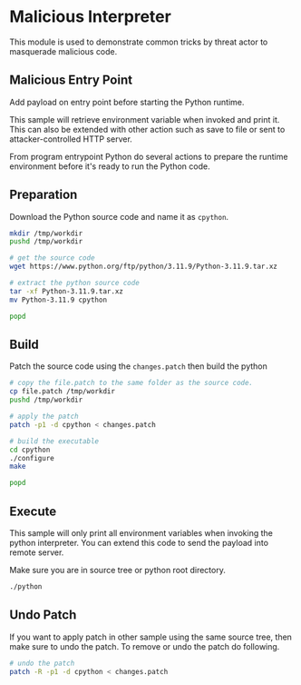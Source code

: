 # Malicious Interpreter

This module is used to demonstrate common tricks by threat actor to masquerade malicious code.

## Malicious Entry Point

Add payload on entry point before starting the Python runtime.

This sample will retrieve environment variable when invoked and print it. This can also be extended with other action such as save to file or sent to attacker-controlled HTTP server.

From program entrypoint Python do several actions to prepare the runtime environment before it's ready to run the Python code.

## Preparation

Download the Python source code and name it as `cpython`.

```sh
mkdir /tmp/workdir 
pushd /tmp/workdir

# get the source code
wget https://www.python.org/ftp/python/3.11.9/Python-3.11.9.tar.xz

# extract the python source code 
tar -xf Python-3.11.9.tar.xz
mv Python-3.11.9 cpython

popd
```

## Build

Patch the source code using the `changes.patch` then build the python

```sh
# copy the file.patch to the same folder as the source code.
cp file.patch /tmp/workdir
pushd /tmp/workdir

# apply the patch
patch -p1 -d cpython < changes.patch

# build the executable
cd cpython
./configure
make

popd
```

## Execute

This sample will only print all environment variables when invoking the python interpreter. You can extend this code to send the payload into remote server.

Make sure you are in source tree or python root directory.

```sh
./python
```

## Undo Patch 

If you want to apply patch in other sample using the same source tree, then make sure to undo the patch. To remove or undo the patch do following.

```sh
# undo the patch
patch -R -p1 -d cpython < changes.patch
```